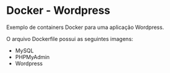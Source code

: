 # Docker - Wordpress

Exemplo de containers Docker para uma aplicação Wordpress. 

O arquivo Dockerfile possui as seguintes imagens:

- MySQL
- PHPMyAdmin
- Wordpress
